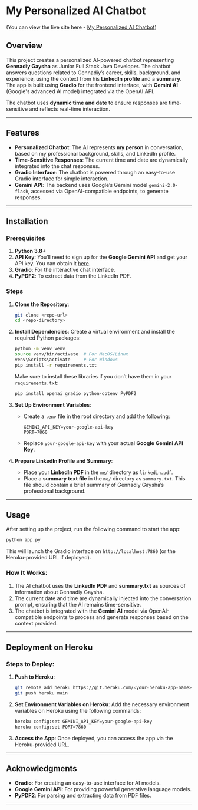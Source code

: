 # **My Personalized AI Chatbot**
(You can view the live site here - [My Personalized AI Chatbot](https://personalized-ai-chat-ef6db309de9d.herokuapp.com/))

## Overview

This project creates a personalized AI-powered chatbot representing **Gennadiy Gaysha** as Junior Full Stack Java Developer. The chatbot answers questions related to Gennadiy’s career, skills, background, and experience, using the context from his **LinkedIn profile** and a **summary**. The app is built using **Gradio** for the frontend interface, with **Gemini AI** (Google's advanced AI model) integrated via the OpenAI API.

The chatbot uses **dynamic time and date** to ensure responses are time-sensitive and reflects real-time interaction.

---

## Features

* **Personalized Chatbot**: The AI represents **my person** in conversation, based on my professional background, skills, and LinkedIn profile.
* **Time-Sensitive Responses**: The current time and date are dynamically integrated into the chat responses.
* **Gradio Interface**: The chatbot is powered through an easy-to-use Gradio interface for simple interaction.
* **Gemini API**: The backend uses Google’s Gemini model `gemini-2.0-flash`, accessed via OpenAI-compatible endpoints, to generate responses.

---

## Installation

### Prerequisites

1. **Python 3.8+**
2. **API Key**: You’ll need to sign up for the **Google Gemini API** and get your API key. You can obtain it [here](https://developers.google.com/generative-language).
3. **Gradio**: For the interactive chat interface.
4. **PyPDF2**: To extract data from the LinkedIn PDF.

### Steps

1. **Clone the Repository**:

   ```bash
   git clone <repo-url>
   cd <repo-directory>
   ```

2. **Install Dependencies**:
   Create a virtual environment and install the required Python packages:

   ```bash
   python -m venv venv
   source venv/bin/activate  # For MacOS/Linux
   venv\Scripts\activate     # For Windows
   pip install -r requirements.txt
   ```

   Make sure to install these libraries if you don’t have them in your `requirements.txt`:

   ```bash
   pip install openai gradio python-dotenv PyPDF2
   ```

3. **Set Up Environment Variables**:

   * Create a `.env` file in the root directory and add the following:

     ```
     GEMINI_API_KEY=your-google-api-key
     PORT=7860
     ```
   * Replace `your-google-api-key` with your actual **Google Gemini API Key**.

4. **Prepare LinkedIn Profile and Summary**:

   * Place your **LinkedIn PDF** in the `me/` directory as `linkedin.pdf`.
   * Place a **summary text file** in the `me/` directory as `summary.txt`. This file should contain a brief summary of Gennadiy Gaysha’s professional background.

---

## Usage

After setting up the project, run the following command to start the app:

```bash
python app.py
```

This will launch the Gradio interface on `http://localhost:7860` (or the Heroku-provided URL if deployed).

### How It Works:

1. The AI chatbot uses the **LinkedIn PDF** and **summary.txt** as sources of information about Gennadiy Gaysha.
2. The current date and time are dynamically injected into the conversation prompt, ensuring that the AI remains time-sensitive.
3. The chatbot is integrated with the **Gemini AI** model via OpenAI-compatible endpoints to process and generate responses based on the context provided.

---

## Deployment on Heroku

### Steps to Deploy:

1. **Push to Heroku**:

   ```bash
   git remote add heroku https://git.heroku.com/<your-heroku-app-name>.git
   git push heroku main
   ```

2. **Set Environment Variables on Heroku**:
   Add the necessary environment variables on Heroku using the following commands:

   ```bash
   heroku config:set GEMINI_API_KEY=your-google-api-key
   heroku config:set PORT=7860
   ```

3. **Access the App**:
   Once deployed, you can access the app via the Heroku-provided URL.

---

## Acknowledgments

* **Gradio**: For creating an easy-to-use interface for AI models.
* **Google Gemini API**: For providing powerful generative language models.
* **PyPDF2**: For parsing and extracting data from PDF files.

---
